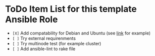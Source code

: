 ToDo Item List for this template Ansible Role
=============================================

* `[X]` Add compatability for Debian and Ubuntu (see [link](https://galaxy.ansible.com/wtanaka/inkscape/ "wtanaka.inkscape") for example)
* `[ ]` Try external requirenments
* `[ ]` Try multinode test (for example cluster)
* `[ ]` Add ansible-lint to rake file

